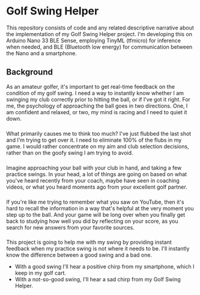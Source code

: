 # Golf Swing Helper
This repository consists of code and any related descriptive narrative about the implementation of my Golf Swing Helper project. I'm developing this on Arduino Nano 33 BLE Sense, employing TinyML (tfmicro) for inference when needed, and BLE (Bluetooth low energy) for communication between the Nano and a smartphone.
## Background
As an amateur golfer, it's important to get real-time feedback on the condition of my golf swing. I need a way to instantly know whether I am swinging my club correctly prior to hitting the ball, or if I've got it right. For me, the psychology of approaching the ball goes in two directions. One, I am confident and relaxed, or two, my mind is racing and I need to quiet it down.  
###
What primarily causes me to think too much? I've just flubbed the last shot and I'm trying to get over it. I need to eliminate 100% of the flubs in my game. I would rather concentrate on my aim and club selection decisions, rather than on the goofy swing I am trying to avoid.
###
Imagine approaching your ball with your club in hand, and taking a few practice swings. In your head, a lot of things are going on based on what you've heard recently from your coach, maybe have seen in coaching videos, or what you heard moments ago from your excellent golf partner.
###
If you're like me trying to remember what you saw on YouTube, then it's hard to recall the information in a way that's helpful at the very moment you step up to the ball. And your game will be long over when you finally get back to studying how well you did by reflecting on your score, as you search for new answers from your favorite sources.
###
This project is going to help me with my swing by providing instant feedback when my practice swing is not where it needs to be. I'll instantly know the difference between a good swing and a bad one. 
- With a good swing I'll hear a positive chirp from my smartphone, which I keep in my golf cart. 
- With a not-so-good swing, I'll hear a sad chirp from my Golf Swing Helper.

